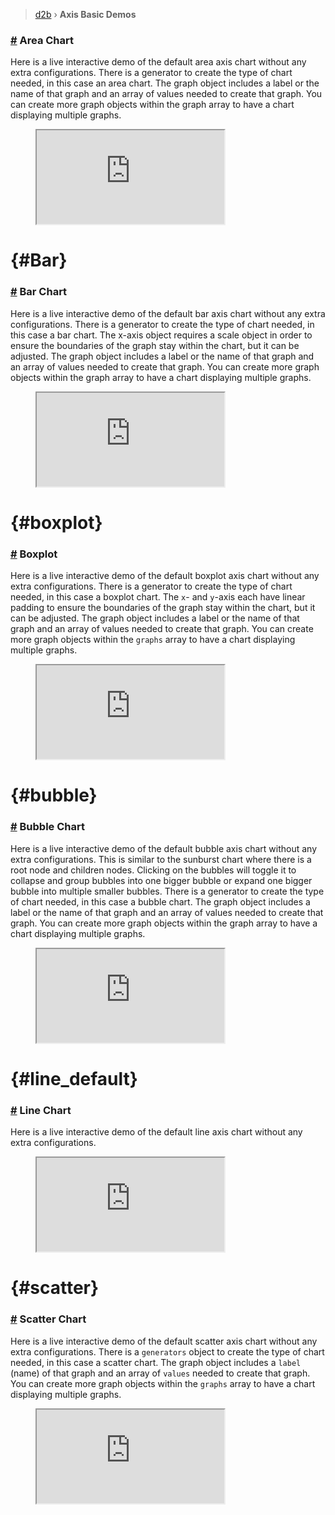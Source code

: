 > [d2b](../README.md) › **Axis Basic Demos**

<!-- ![Local Image](../gifs/chart-axis.gif) -->

### [#](#area_default) Area Chart
Here is a live interactive demo of the default area axis chart without any extra configurations. There is a generator to create the type of chart needed, in this case an area chart. The graph object includes a label or the name of that graph and an array of values needed to create that graph. You can create more graph objects within the graph array to have a chart displaying multiple graphs.
<figure class="axis_area_default">
  <iframe 
    src="https://codesandbox.io/embed/github/d2bjs/demos/tree/master/charts/axis/default-area?runonclick=1&codemirror=1&module=/index.js&view=preview" 
  ></iframe>
</figure>


# {#Bar}
### [#](#bar) Bar Chart
Here is a live interactive demo of the default bar axis chart without any extra configurations. There is a generator to create the type of chart needed, in this case a bar chart. The x-axis object requires a scale object in order to ensure the boundaries of the graph stay within the chart, but it can be adjusted. The graph object includes a label or the name of that graph and an array of values needed to create that graph. You can create more graph objects within the graph array to have a chart displaying multiple graphs.
<figure class="axis_bar">
  <iframe 
    src="https://codesandbox.io/embed/github/d2bjs/demos/tree/master/charts/axis/default-bar?runonclick=1&codemirror=1&module=/index.js&view=preview" 
  ></iframe>
</figure>


# {#boxplot}
### [#](#boxplot) Boxplot
Here is a live interactive demo of the default boxplot axis chart without any extra configurations. There is a generator to create the type of chart needed, in this case a boxplot chart. The `x`- and `y`-axis each have linear padding to ensure the boundaries of the graph stay within the chart, but it can be adjusted. The graph object includes a label or the name of that graph and an array of values needed to create that graph. You can create more graph objects within the `graphs` array to have a chart displaying multiple graphs.
<figure class="axis_boxplot">
  <iframe 
    src="https://codesandbox.io/embed/github/d2bjs/demos/tree/master/charts/axis/default-boxplot?runonclick=1&codemirror=1&module=/index.js&view=preview" 
  ></iframe>
</figure>


# {#bubble}
### [#](#bubble) Bubble Chart
Here is a live interactive demo of the default bubble axis chart without any extra configurations. This is similar to the sunburst chart where there is a root node and children nodes. Clicking on the bubbles will toggle it to collapse and group bubbles into one bigger bubble or expand one bigger bubble into multiple smaller bubbles. There is a generator to create the type of chart needed, in this case a bubble chart. The graph object includes a label or the name of that graph and an array of values needed to create that graph. You can create more graph objects within the graph array to have a chart displaying multiple graphs.
<figure class="axis_bubble">
  <iframe 
    src="https://codesandbox.io/embed/github/d2bjs/demos/tree/master/charts/axis/default-bubble?runonclick=1&codemirror=1&module=/index.js&view=preview" 
  ></iframe>
</figure>


 # {#line_default}
### [#](#line_default) Line Chart
Here is a live interactive demo of the default line axis chart without any extra configurations. 
<figure class="line_default">
  <iframe
    src="https://codesandbox.io/embed/github/d2bjs/demos/tree/master/charts/axis/basic-line?runonclick=0&codemirror=1&module=/index.js&view=preview" 
  ></iframe>
</figure>

# {#scatter}
### [#](#scatter) Scatter Chart
Here is a live interactive demo of the default scatter axis chart without any extra configurations. There is a `generators` object to create the type of chart needed, in this case a scatter chart. The graph object includes a `label` (name) of that graph and an array of `values` needed to create that graph. You can create more graph objects within the `graphs` array to have a chart displaying multiple graphs.
<figure class="axis_scatter">
  <iframe 
    src="https://codesandbox.io/embed/github/d2bjs/demos/tree/master/charts/axis/default-scatter?runonclick=1&codemirror=1&module=/index.js&view=preview" 
  ></iframe>
</figure>